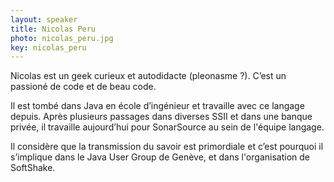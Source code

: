 ```yaml
---
layout: speaker
title: Nicolas Peru
photo: nicolas_peru.jpg
key: nicolas_peru
---
```


Nicolas est un geek curieux et autodidacte (pleonasme ?). C’est un passioné de code et de beau code.

Il est tombé dans Java en école d’ingénieur et travaille avec ce langage depuis. Après plusieurs passages dans diverses SSII et dans une banque privée, il travaille aujourd’hui pour SonarSource au sein de l'équipe langage. 

Il considère que la transmission du savoir est primordiale et c’est pourquoi il s’implique dans le Java User Group de Genève, et dans l'organisation de SoftShake.